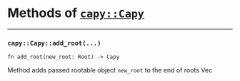 # Methods of [`capy::Capy`](./Capy.md)
---
### `capy::Capy::add_root(...)`
```
fn add_root(new_root: Root) -> Capy
```
Method adds passed rootable object `new_root` to the end of roots Vec 
